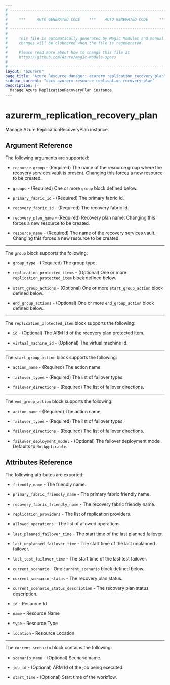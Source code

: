 ```yaml
---
# ----------------------------------------------------------------------------
#
#     ***     AUTO GENERATED CODE    ***    AUTO GENERATED CODE     ***
#
# ----------------------------------------------------------------------------
#
#     This file is automatically generated by Magic Modules and manual
#     changes will be clobbered when the file is regenerated.
#
#     Please read more about how to change this file at
#     https://github.com/Azure/magic-module-specs
#
# ----------------------------------------------------------------------------
layout: "azurerm"
page_title: "Azure Resource Manager: azurerm_replication_recovery_plan"
sidebar_current: "docs-azurerm-resource-replication-recovery-plan"
description: |-
  Manage Azure ReplicationRecoveryPlan instance.
---
```


# azurerm_replication_recovery_plan

Manage Azure ReplicationRecoveryPlan instance.


## Argument Reference

The following arguments are supported:

* `resource_group` - (Required) The name of the resource group where the recovery services vault is present. Changing this forces a new resource to be created.

* `groups` - (Required) One or more `group` block defined below.

* `primary_fabric_id` - (Required) The primary fabric Id.

* `recovery_fabric_id` - (Required) The recovery fabric Id.

* `recovery_plan_name` - (Required) Recovery plan name. Changing this forces a new resource to be created.

* `resource_name` - (Required) The name of the recovery services vault. Changing this forces a new resource to be created.

---

The `group` block supports the following:

* `group_type` - (Required) The group type.

* `replication_protected_items` - (Optional) One or more `replication_protected_item` block defined below.

* `start_group_actions` - (Optional) One or more `start_group_action` block defined below.

* `end_group_actions` - (Optional) One or more `end_group_action` block defined below.


---

The `replication_protected_item` block supports the following:

* `id` - (Optional) The ARM Id of the recovery plan protected item.

* `virtual_machine_id` - (Optional) The virtual machine Id.

---

The `start_group_action` block supports the following:

* `action_name` - (Required) The action name.

* `failover_types` - (Required) The list of failover types.

* `failover_directions` - (Required) The list of failover directions.

---

The `end_group_action` block supports the following:

* `action_name` - (Required) The action name.

* `failover_types` - (Required) The list of failover types.

* `failover_directions` - (Required) The list of failover directions.

* `failover_deployment_model` - (Optional) The failover deployment model. Defaults to `NotApplicable`.

## Attributes Reference

The following attributes are exported:

* `friendly_name` - The friendly name.

* `primary_fabric_friendly_name` - The primary fabric friendly name.

* `recovery_fabric_friendly_name` - The recovery fabric friendly name.

* `replication_providers` - The list of replication providers.

* `allowed_operations` - The list of allowed operations.

* `last_planned_failover_time` - The start time of the last planned failover.

* `last_unplanned_failover_time` - The start time of the last unplanned failover.

* `last_test_failover_time` - The start time of the last test failover.

* `current_scenario` - One `current_scenario` block defined below.

* `current_scenario_status` - The recovery plan status.

* `current_scenario_status_description` - The recovery plan status description.

* `id` - Resource Id

* `name` - Resource Name

* `type` - Resource Type

* `location` - Resource Location


---

The `current_scenario` block contains the following:

* `scenario_name` - (Optional) Scenario name.

* `job_id` - (Optional) ARM Id of the job being executed.

* `start_time` - (Optional) Start time of the workflow.
